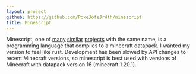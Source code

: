 ```yaml
---
layout: project
github: https://github.com/PokeJofeJr4th/minescript
title: Minescript
---
```


Minescript, one of [many](https://minescript.net/) [similar](https://minescript.readthedocs.io/en/latest/) [projects](https://gist.github.com/Ellivers/db296c438f9f87bbf9c79d24f940fe03) with the same name, is a programming language that compiles to a minecraft datapack. I wanted my version to feel like rust. Development has been slowed by API changes to recent Minecraft versions, so minescript is best used with versions of Minecraft with datapack version 16 (minecraft 1.20.1).
